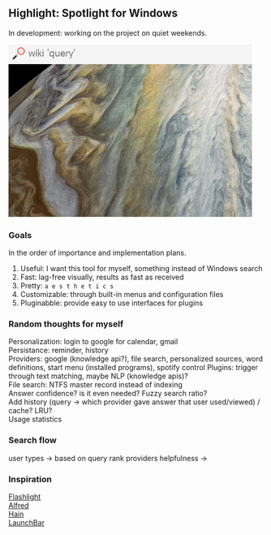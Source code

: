 Highlight: Spotlight for Windows
--------------------------------

In development: working on the project on quiet weekends.

![](https://github.com/the-lay/hl/blob/master/demo.gif)

### Goals
In the order of importance and implementation plans.

1. Useful: I want this tool for myself, something instead of Windows search
2. Fast: lag-free visually, results as fast as received
3. Pretty: `a e s t h e t i c s`
4. Customizable: through built-in menus and configuration files
5. Pluginabble: provide easy to use interfaces for plugins

### Random thoughts for myself
Personalization: login to google for calendar, gmail  
Persistance: reminder, history   
Providers: google (knowledge api?), file search, personalized sources, word definitions, start menu (installed programs),
   spotify control
Plugins: trigger through text matching, maybe NLP (knowledge apis)?  
File search: NTFS master record instead of indexing  
Answer confidence? is it even needed? Fuzzy search ratio?  
Add history (query -> which provider gave answer that user used/viewed) / cache? LRU?  
Usage statistics  

 
### Search flow
user types ->
based on query rank providers helpfulness ->



### Inspiration
[Flashlight](http://flashlight.nateparrott.com/)  
[Alfred](https://www.alfredapp.com/)  
[Hain](https://github.com/hainproject/hain)  
[LaunchBar](https://www.obdev.at/products/launchbar/index.html)